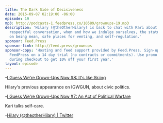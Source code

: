 ```yaml
---
title: The Dark Side of Decisiveness
date: 2015-09-07 02:19:00 -06:00
episode: 19
mp3: http://podcasts-1.feedpress.co/10589/grownups-19.mp3
description: 'Hilary (@theOtherHilary) is back to chat with Kari about hating yourself-in-other-people,
  respectful conversation, when and how we indulge ourselves, the statute of limitations
  on being mean, safe places for venting, and self-regulation.'
sponsor: Feed.Press
sponsor-link: http://feed.press/grownups
sponsor-copy: 'Hosting and feed support provided by Feed.Press. Sign-up today and try
  FeedPress on a 14 day trial (no contracts or commitments). Use promo code * grownups*
  during checkout to get 10% off your first year.'
layout: episode
---
```


-[I Guess We're Grown-Ups Now #8: It's like Skiing][1]

Hilary's previous appearance on IGWGUN, about civic politics.

-[I Guess We're Grown-Ups Now #7: An Act of Political Warfare][2]

Kari talks self-care.

-[Hilary (@theotherHilary) | Twitter][3]

[1]: http://goodstuff.fm/grownups/8
[2]: http://goodstuff.fm/grownups/7
[3]: https://twitter.com/theotherhilary
